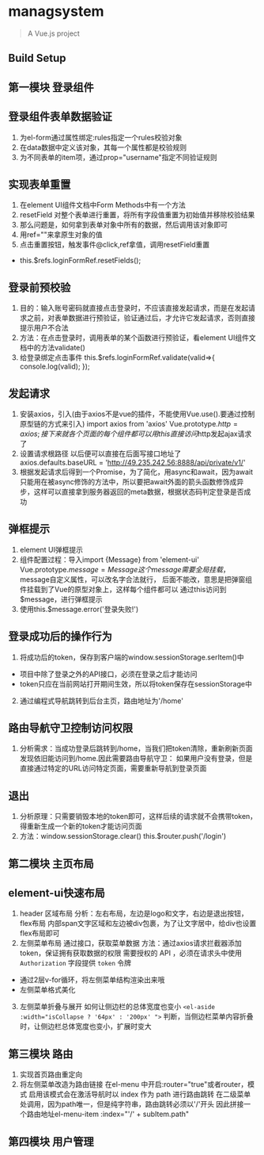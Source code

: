 # managsystem

> A Vue.js project

## Build Setup
## 第一模块 登录组件
## 登录组件表单数据验证
1. 为el-form通过属性绑定:rules指定一个rules校验对象
2. 在data数据中定义该对象，其每一个属性都是校验规则
3. 为不同表单的item项，通过prop="username"指定不同验证规则

## 实现表单重置
1. 在element UI组件文档中Form Methods中有一个方法
2. resetField 对整个表单进行重置，将所有字段值重置为初始值并移除校验结果
3. 那么问题是，如何拿到表单对象中所有的数据，然后调用该对象即可
4. 用ref=""来拿原生对象的值 
5. 点击重置按钮，触发事件@click,ref拿值，调用resetField重置
+ this.$refs.loginFormRef.resetFields();

## 登录前预校验
1. 目的：输入账号密码就直接点击登录时，不应该直接发起请求，而是在发起请求之前，对表单数据进行预验证，验证通过后，才允许它发起请求，否则直接提示用户不合法
2. 方法：在点击登录时，调用表单的某个函数进行预验证，看element UI组件文档中的方法validate()
3. 给登录绑定点击事件
    this.$refs.loginFormRef.validate(valid=>{
        console.log(valid);
      });

## 发起请求
1. 安装axios，引入(由于axios不是vue的插件，不能使用Vue.use().要通过控制原型链的方式来引入)
import axios from 'axios'
Vue.prototype.$http = axios;
接下来就各个页面的每个组件都可以用this直接访问$http发起ajax请求了
2. 设置请求根路径 以后便可以直接在后面写接口地址了
axios.defaults.baseURL = 'http://49.235.242.56:8888/api/private/v1/'
3. 根据发起请求后得到一个Promise，为了简化，用async和await，因为await只能用在被async修饰的方法中，所以要把await外面的箭头函数修饰成异步，这样可以直接拿到服务器返回的meta数据，根据状态码判定登录是否成功
## 弹框提示
1. element  UI弹框提示
2. 组件配置过程：导入import {Message} from 'element-ui'
Vue.prototype.$message = Message
这个message需要全局挂载，$message自定义属性，可以改名字合法就行，
后面不能改，意思是把弹窗组件挂载到了Vue的原型对象上，这样每个组件都可以
通过this访问到$message，进行弹框提示
3. 使用this.$message.error('登录失败!')

## 登录成功后的操作行为
1. 将成功后的token，保存到客户端的window.sessionStorage.serItem()中
+ 项目中除了登录之外的API接口，必须在登录之后才能访问
+ token只应在当前网站打开期间生效，所以将token保存在sessionStorage中
2. 通过编程式导航跳转到后台主页，路由地址为'/home'

## 路由导航守卫控制访问权限
1. 分析需求：当成功登录后跳转到/home，当我们把token清除，重新刷新页面
 发现依旧能访问到/home.因此需要路由导航守卫：
如果用户没有登录，但是直接通过特定的URL访问特定页面，需要重新导航到登录页面

## 退出
1. 分析原理：只需要销毁本地的token即可，这样后续的请求就不会携带token，得重新生成一个新的token才能访问页面
2. 方法：window.sessionStorage.clear()
    this.$router.push('/login')

## 第二模块 主页布局
## element-ui快速布局
1. header 区域布局
分析：左右布局，左边是logo和文字，右边是退出按钮，flex布局
内部span文字区域和左边被div包裹，为了让文字居中，给div也设置flex布局即可
2. 左侧菜单布局
通过接口，获取菜单数据
方法：通过axios请求拦截器添加token，保证拥有获取数据的权限
需要授权的 API ，必须在请求头中使用 `Authorization` 字段提供 `token` 令牌
+ 通过2层v-for循环，将左侧菜单结构渲染出来哦
+ 左侧菜单格式美化
3. 左侧菜单折叠与展开
如何让侧边栏的总体宽度也变小
`<el-aside :width="isCollapse ? '64px' : '200px' ">`
判断，当侧边栏菜单内容折叠时，让侧边栏总体宽度也变小，扩展时变大


## 第三模块 路由
1. 实现首页路由重定向
2. 将左侧菜单改造为路由链接
在el-menu 中开启:router="true"或者router，模式
启用该模式会在激活导航时以 index 作为 path 进行路由跳转
在二级菜单处调用，因为path唯一，但是纯字符串，路由跳转必须以'/'开头
因此拼接一个路由地址el-menu-item :index="'/' + subItem.path"

## 第四模块 用户管理